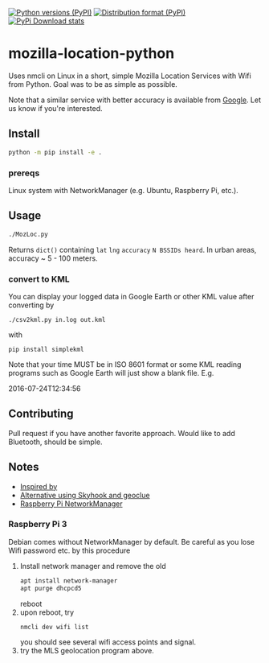 [![Python versions (PyPI)](https://img.shields.io/pypi/pyversions/mozilla-location-python.svg)](https://pypi.python.org/pypi/mozilla-location-python)
[![Distribution format (PyPI)](https://img.shields.io/pypi/format/mozilla-location-python.svg)](https://pypi.python.org/pypi/mozilla-location-python)
[![PyPi Download stats](http://pepy.tech/badge/mozilla-location-python)](http://pepy.tech/project/mozilla-location-python)


# mozilla-location-python
Uses nmcli on Linux in a short, simple Mozilla Location Services with Wifi from Python.
Goal was to be as simple as possible.

Note that a similar service with better accuracy is available from [Google](https://developers.google.com/maps/documentation/geolocation/intro).
Let us know if you're interested.

## Install
```sh
python -m pip install -e .
```

### prereqs
Linux system with NetworkManager (e.g. Ubuntu, Raspberry Pi, etc.).



## Usage
```sh
./MozLoc.py
```

Returns `dict()` containing `lat` `lng` `accuracy` `N BSSIDs heard`.
In urban areas, accuracy ~ 5 - 100 meters.


### convert to KML
You can display your logged data in Google Earth or other KML value after converting by

    ./csv2kml.py in.log out.kml

with

    pip install simplekml
    
Note that your time MUST be in ISO 8601 format or some KML reading programs such as Google Earth will just show a blank file.
E.g.

2016-07-24T12:34:56


## Contributing
Pull request if you have another favorite approach.
Would like to add Bluetooth, should be simple.


## Notes

* [Inspired by](https://github.com/flyinva/mozlosh)
* [Alternative using Skyhook and geoclue](https://github.com/scivision/python-geoclue)
* [Raspberry Pi NetworkManager](https://raspberrypi.stackexchange.com/a/73816)

### Raspberry Pi 3
Debian comes without NetworkManager by default.
Be careful as you lose Wifi password etc. by this procedure

1. Install network manager and remove the old
   ```sh
   apt install network-manager
   apt purge dhcpcd5
   ```
   reboot
2. upon reboot, try
   ```sh
   nmcli dev wifi list
   ```
   you should see several wifi access points and signal.
3. try the MLS geolocation program above.
